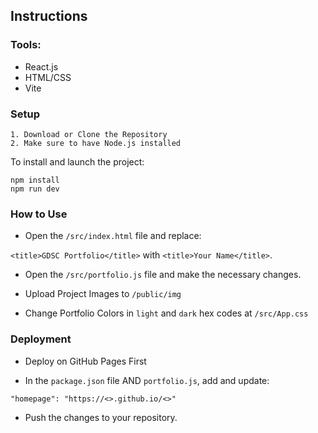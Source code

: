 ## Instructions

### Tools:

- React.js
- HTML/CSS
- Vite

### Setup

```shell
1. Download or Clone the Repository
2. Make sure to have Node.js installed
```

To install and launch the project:

```shell
npm install
npm run dev
```

### How to Use

- Open the `/src/index.html` file and replace:

`<title>GDSC Portfolio</title>` with `<title>Your Name</title>`.

- Open the `/src/portfolio.js` file and make the necessary changes.

- Upload Project Images to `/public/img`

- Change Portfolio Colors in `light` and `dark` hex codes at `/src/App.css`

### Deployment

- Deploy on GitHub Pages First

- In the `package.json` file AND `portfolio.js`, add and update:

`"homepage": "https://<>.github.io/<>"`

- Push the changes to your repository.